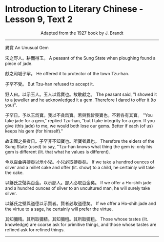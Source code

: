 # Introduction to Literary Chinese - Lesson 9, Text 2

<center>Adapted from the 1927 book by J. Brandt</center>

---

異寶
An Unusual Gem

宋之野人。耕而得玉。
A peasant of the Sung State when ploughing found a piece of jade.

獻之司城子罕。
He offered it to protector of the town Tzu-han.

子罕不受。
But Tzu-han refused to accept it.

野人曰。以示玉人。玉人以爲寶也。故敢獻之。
The peasant said, "I showed it to a jeweller and he acknowledged it a gem. Therefore I dared to offer it (to you)".

子罕日。予以玉爲寶。我以不貪爲寶。若與我皆喪寶也。不若各有其寶。
"You take jade for a gem," replied Tzu-han, "but I take integrity for a gem. If you give (this jade) to me, we would both lose our gems. Better if each (of us) keeps his gem (for himself)."

故宋國之長者日。子罕非不知寶也。所寶者異也。
Therefore the elders of the Sung State (used) to say, "Tzu-han knows what thing the gem is: only his gem is different (lit. that what he values is different).

今以百金與摶黍以示小兒。小兒必取摶黍矣。
If we take a hundred ounces of silver and a millet cake and offer (lit. show) to a child, he certainly will take the cake.

以龢氏之璧與百金。以示鄙人。鄙人必取百金矣。
If we offer a Ho-shih jade and a hundred ounces of silver to an uncultured man, he will surely take silver.

以龢氏之壁與道德以示賢者。賢者必取道德矣。
If we offer a Ho-shih jade and the virtue to a sage, he certainly will prefer the virtue.

其知彌精。其所取彌精。其知彌粗。其所取彌粗。
Those whose tastes (lit. knowledge) are coarse ask for primitive things, and those whose tastes are refined ask for refined things.

---

